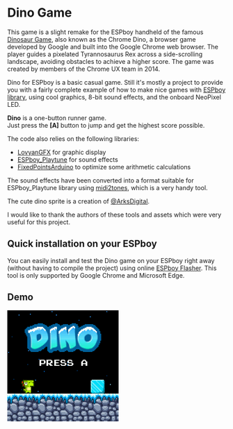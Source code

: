 # Dino Game

This game is a slight remake for the ESPboy handheld of the famous [Dinosaur Game][chromedino], also known as the Chrome Dino, a browser game developed by Google and built into the Google Chrome web browser. The player guides a pixelated Tyrannosaurus Rex across a side-scrolling landscape, avoiding obstacles to achieve a higher score. The game was created by members of the Chrome UX team in 2014.

Dino for ESPboy is a basic casual game. Still it's mostly a project to provide you with a fairly complete example of how to make nice games with [ESPboy library][espboy], using cool graphics, 8-bit sound effects, and the onboard NeoPixel LED.

**Dino** is a one-button runner game.  
Just press the **[A]** button to jump and get the highest score possible.

The code also relies on the following libraries:

- [LovyanGFX][lovyangfx] for graphic display
- [ESPboy_Playtune][playtune] for sound effects
- [FixedPointsArduino][fixedpoint] to optimize some arithmetic calculations

The sound effects have been converted into a format suitable for ESPboy_Playtune library using [midi2tones][midi2tones], which is a very handy tool.

The cute dino sprite is a creation of [@ArksDigital][arksdigital].

I would like to thank the authors of these tools and assets which were very useful for this project.


## Quick installation on your ESPboy

You can easily install and test the Dino game on your ESPboy right away (without having to compile the project) using online [ESPboy Flasher][flasher]. This tool is only supported by Google Chrome and Microsoft Edge.


## Demo

<img src="demo/dino.gif" width="256" height="256" align="center" style="image-rendering:pixelated" alt="Dino Game">


[chromedino]:  chrome://dino
[espboy]:      https://m1cr0lab-espboy.github.io/ESPboy
[lovyangfx]:   https://github.com/lovyan03/LovyanGFX/
[fixedpoint]:  https://github.com/Pharap/FixedPointsArduino
[playtune]:    https://github.com/ESPboy-edu/ESPboy_Playtune
[midi2tones]:  https://github.com/MLXXXp/midi2tones
[arksdigital]: https://twitter.com/ArksDigital
[flasher]:     https://m1cr0lab-espboy.github.io/Dino/
